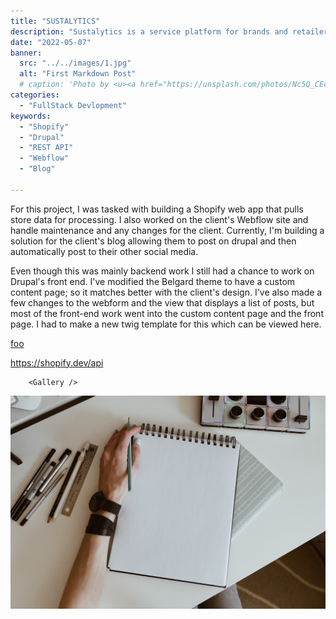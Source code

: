 ```yaml
---
title: "SUSTALYTICS"
description: "Sustalytics is a service platform for brands and retailers to test products before producing them."
date: "2022-05-07"
banner:
  src: "../../images/1.jpg"
  alt: "First Markdown Post"
  # caption: 'Photo by <u><a href="https://unsplash.com/photos/Nc5Q_CEcY44">Florian Olivo</a></u>'
categories:
  - "FullStack Devlopment"
keywords:
  - "Shopify"
  - "Drupal"
  - "REST API"
  - "Webflow"
  - "Blog"

---
```


For this project, I was tasked with building a Shopify web app that pulls store data for processing. I also worked on the client's Webflow site and handle maintenance and any changes for the client. Currently, I'm building a solution for the client's blog allowing them to post on drupal and then automatically post to their other social media.

Even though this was mainly backend work I still had a chance to work on Drupal's front end. I've modified the Belgard theme to have a custom content page; so it matches better with the client's design. I've also made a few changes to the webform and the view that displays a list of posts, but most of the front-end work went into the custom content page and the front page. I had to make a new twig template for this which can be viewed here.

[foo](https://github.com/AaronPierson/Sustalytics-Drupal)

https://shopify.dev/api

        <Gallery />


![This is the alt tag.](../../images/kelly-sikkema-Hl3LUdyKRic-unsplash.jpg "This is a markdown [caption](https://konstantin.digital).")
